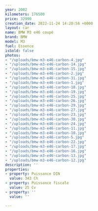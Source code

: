 ```yaml
---
year: 2002
kilometers: 176500
price: 32990
creation_date: 2022-11-24 14:20:58 +0000
layout: car
name: BMW M3 e46 coupé
brand: BMW
model: M3
fuel: Essence
isSold: false
photos:
- "/uploads/bmw-m3-e46-carbon-4.jpg"
- "/uploads/bmw-m3-e46-carbon-14.jpg"
- "/uploads/bmw-m3-e46-carbon-15.jpg"
- "/uploads/bmw-m3-e46-carbon-2.jpg"
- "/uploads/bmw-m3-e46-carbon-31.jpg"
- "/uploads/bmw-m3-e46-carbon-1.jpg"
- "/uploads/bmw-m3-e46-carbon-18.jpg"
- "/uploads/bmw-m3-e46-carbon-19.jpg"
- "/uploads/bmw-m3-e46-carbon-25.jpg"
- "/uploads/bmw-m3-e46-carbon-26.jpg"
- "/uploads/bmw-m3-e46-carbon-29.jpg"
- "/uploads/bmw-m3-e46-carbon-27.jpg"
- "/uploads/bmw-m3-e46-carbon-23.jpg"
- "/uploads/bmw-m3-e46-carbon-30.jpg"
- "/uploads/bmw-m3-e46-carbon-24.jpg"
- "/uploads/bmw-m3-e46-carbon-11.jpg"
- "/uploads/bmw-m3-e46-carbon-10.jpg"
- "/uploads/bmw-m3-e46-carbon-5.jpg"
- "/uploads/bmw-m3-e46-carbon-22.jpg"
- "/uploads/bmw-m3-e46-carbon-17.jpg"
- "/uploads/bmw-m3-e46-carbon-16.jpg"
- "/uploads/bmw-m3-e46-carbon-13.jpg"
- "/uploads/bmw-m3-e46-carbon-12.jpg"
description: ''
properties:
- property: Puissance DIN
  value: 343 Ch
- property: Puissance fiscale
  value: 25 Cv
- property: ''
  value: ''

---
```


